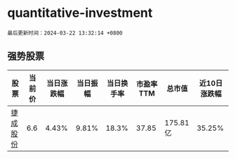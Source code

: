 # quantitative-investment

`最后更新时间：2024-03-22 13:32:14 +0800`

## 强势股票

|股票|当前价|当日涨跌幅|当日振幅|当日换手率|市盈率TTM|总市值|近10日涨跌幅|
|----|----|----|----|----|----|----|----|
|[捷成股份](https://xueqiu.com/S/SZ300182)|6.6|4.43%|9.81%|18.3%|37.85|175.81亿|35.25%|
